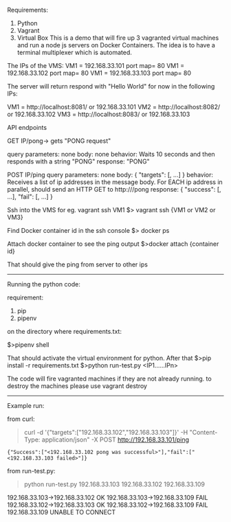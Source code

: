 Requirements:

1. Python 
2. Vagrant
3. Virtual Box
This is a demo that will fire up 3 vagranted virtual machines and run a node js servers on Docker Containers. The idea is to have a terminal multiplexer which is automated. 

The IPs of the VMS:
VM1 = 192.168.33.101   port  map=  80
VM1 = 192.168.33.102   port  map=  80
VM1 = 192.168.33.103   port  map=  80

The server will return respond with "Hello World" for now in the following IPs:

VM1 = http://localhost:8081/ or 192.168.33.101
VM2 = http://localhost:8082/ or 192.168.33.102
VM3 = http://localhost:8083/ or 192.168.33.103

API endpoints

GET IP/pong-> gets "PONG request"

query parameters: none
body: none
behavior: Waits 10 seconds and then responds with a string "PONG"
response: "PONG"


POST IP/ping 
query parameters: none
body: { "targets": [<ip address>, ...] }
behavior: Receives a list of ip addresses in the message body. For EACH ip address <addr> in parallel, should send an HTTP GET to http://<addr>/pong
response: { "success": [<addr pong was successful>, ...], "fail": [<addr pong failed>, ...] }

Ssh into the VMS for eg. vagrant ssh VM1
$> vagrant ssh {VM1 or VM2 or VM3}

Find Docker container id in the ssh console
$> docker ps

Attach docker container to see the ping output
$>docker attach {container id}


That should give the ping from server to other ips


__________________________________________________________________
Running the python code:


requirement:

1. pip
2. pipenv

on the directory where requirements.txt:

$>pipenv shell

That should activate the virtual environment for python.
After that 
$>pip install -r requirements.txt
$>python run-test.py <IP1......IPn>

The code will fire vagranted machines if they are not already running. to destroy the machines please use vagrant destroy

-------------------------------------------------------------------------------------------------------------------
Example run:

from curl:
>curl -d '{"targets":["192.168.33.102","192.168.33.103"]}' -H "Content-Type: application/json" -X POST http://192.168.33.101/ping

    {"Success":["<192.168.33.102 pong was successful>"],"fail":["<192.168.33.103 failed>"]}

from run-test.py:
>python run-test.py 192.168.33.103  192.168.33.102 192.168.33.109

192.168.33.103->192.168.33.102 OK
192.168.33.103->192.168.33.109 FAIL
192.168.33.102->192.168.33.103 OK
192.168.33.102->192.168.33.109 FAIL
192.168.33.109  UNABLE TO CONNECT




